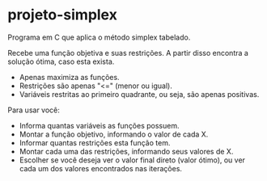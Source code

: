 # projeto-simplex

Programa em C que aplica o método simplex tabelado. 

Recebe uma função objetiva e suas restrições. A partir disso encontra a solução ótima, caso esta exista.

- Apenas maximiza as funções.
- Restrições são apenas "<=" (menor ou igual).
- Variáveis restritas ao primeiro quadrante, ou seja, são apenas positivas. 

Para usar você: 
  - Informa quantas variáveis as funções possuem. 
  - Montar a função objetivo, informando o valor de cada X.
  - Informar quantas restrições esta função tem.
  - Montar cada uma das restrições, informando seus valores de X.
  - Escolher se você deseja ver o valor final direto (valor ótimo), ou ver cada um dos valores encontrados nas iterações.


